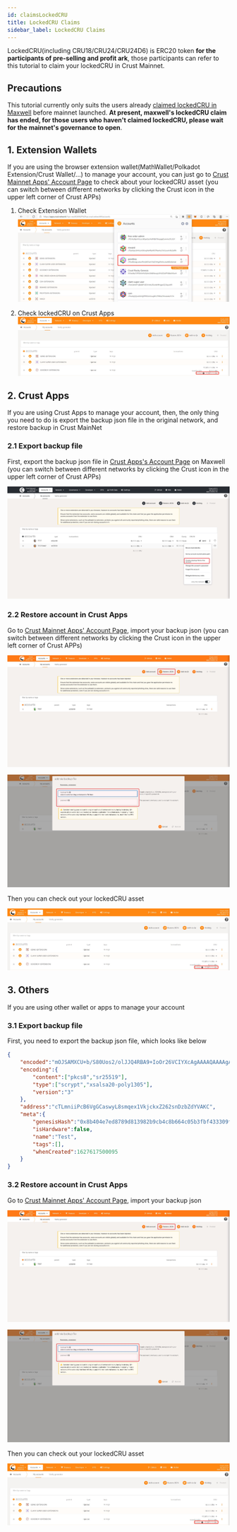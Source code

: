 ```yaml
---
id: claimsLockedCRU
title: LockedCRU Claims
sidebar_label: LockedCRU Claims
---
```


LockedCRU(including CRU18/CRU24/CRU24D6) is ERC20 token **for the participants of pre-selling and profit ark**, those participants can refer to this tutorial to claim your lockedCRU  in Crust Mainnet.

## Precautions

This tutorial currently only suits the users already [claimed lockedCRU in Maxwell](https://wiki-shadow.crust.network/docs/en/claimCRU18) before mainnet launched. **At present, maxwell's lockedCRU claim has ended, for those users who haven't claimed lockedCRU, please wait for the mainnet's governance to open**.

## 1. Extension Wallets

If you are using the browser extension wallet(MathWallet/Polkadot Extension/Crust Wallet/...) to manage your account, you can just go to [Crust Mainnet Apps' Account Page](https://apps.crust.network/?rpc=wss%3A%2F%2Frpc.crust.network#/accounts) to check about your lockedCRU asset (you can switch between different networks by clicking the Crust icon in the upper left corner of Crust APPs)

1. Check Extension Wallet
![Extension1](assets/claimsLockedCRU/extension1.jpg)

2. Check lockedCRU on Crust Apps
![Extension2](assets/claimsLockedCRU/extension2.jpg)

## 2. Crust Apps

If you are using Crust Apps to manage your account, then, the only thing you need to do is export the backup json file in the original network, and restore backup in Crust MainNet

### 2.1 Export backup file

First, export the backup json file in [Crust Apps's Account Page](https://apps.crust.network/?rpc=wss%3A%2F%2Fapi-maxwell.crust.network#/accounts) on Maxwell (you can switch between different networks by clicking the Crust icon in the upper left corner of Crust APPs)

![Apps1](assets/claimsLockedCRU/apps1.jpg)

### 2.2 Restore account in Crust Apps

Go to [Crust Mainnet Apps' Account Page](https://apps.crust.network/?rpc=wss%3A%2F%2Frpc.crust.network#/accounts), import your backup json (you can switch between different networks by clicking the Crust icon in the upper left corner of Crust APPs)

![Others1](assets/claimsLockedCRU/others1.jpg)

![Others2](assets/claimsLockedCRU/others2.jpg)

Then you can check out your lockedCRU asset

![Extension2](assets/claimsLockedCRU/extension2.jpg)

## 3. Others

If you are using other wallet or apps to manage your account

### 3.1 Export backup file

First, you need to export the backup json file, which looks like below

```json
{
    "encoded":"mOJSAMXCU+b/S80Uos2/olJJQ4RBA9+IoOr26VCIYXcAgAAAAQAAAAgAAACEef8KOVeeWD0DqPShntOtcHGTXAH4acTdJ7zjc9cLeXgIH1wsksMXh6CdvnARjxvKwXL98LjK2NLBDwSA8iqFAF8rspqMJ0kEKx4ExRPB0nQU94XU27UL8/eV08HVdBYhKU2664XOL/d+Zyyx2JNREj7kIKpPs2staSxD2zwkTNLGWasKwXjl7vAtxevZUNj01VZL5GWtg2TprMs0",
    "encoding":{
        "content":["pkcs8","sr25519"],
        "type":["scrypt","xsalsa20-poly1305"],
        "version":"3"
    },
    "address":"cTLmniiPcB6VgGCaswyL8smqex1VkjckxZ262snDzbZdYVAKC",
    "meta":{
        "genesisHash":"0x8b404e7ed8789d813982b9cb4c8b664c05b3fbf433309f603af014ec9ce56a8c",
        "isHardware":false,
        "name":"Test",
        "tags":[],
        "whenCreated":1627617500095
    }
}
```

### 3.2 Restore account in Crust Apps

Go to [Crust Mainnet Apps' Account Page](https://apps.crust.network/?rpc=wss%3A%2F%2Frpc.crust.network#/accounts), import your backup json

![Others1](assets/claimsLockedCRU/others1.jpg)

![Others2](assets/claimsLockedCRU/others2.jpg)

Then you can check out your lockedCRU asset

![Extension2](assets/claimsLockedCRU/extension2.jpg)
